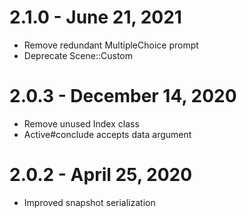 # 2.1.0 - June 21, 2021
- Remove redundant MultipleChoice prompt
- Deprecate Scene::Custom

# 2.0.3 - December 14, 2020
- Remove unused Index class
- Active#conclude accepts data argument

# 2.0.2 - April 25, 2020
- Improved snapshot serialization
